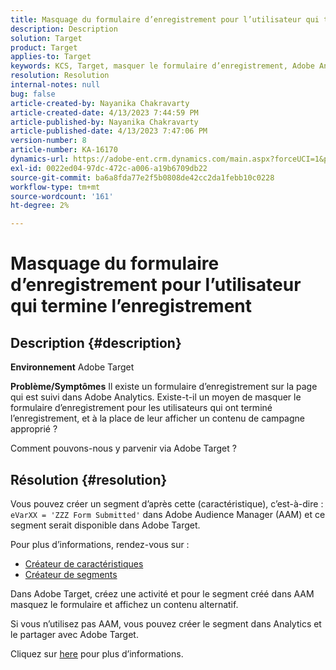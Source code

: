 ```yaml
---
title: Masquage du formulaire d’enregistrement pour l’utilisateur qui termine l’enregistrement
description: Description
solution: Target
product: Target
applies-to: Target
keywords: KCS, Target, masquer le formulaire d’enregistrement, Adobe Analytics
resolution: Resolution
internal-notes: null
bug: false
article-created-by: Nayanika Chakravarty
article-created-date: 4/13/2023 7:44:59 PM
article-published-by: Nayanika Chakravarty
article-published-date: 4/13/2023 7:47:06 PM
version-number: 8
article-number: KA-16170
dynamics-url: https://adobe-ent.crm.dynamics.com/main.aspx?forceUCI=1&pagetype=entityrecord&etn=knowledgearticle&id=40db9ca7-33da-ed11-a7c7-6045bd0067ea
exl-id: 0022ed04-97dc-472c-a006-a19b6709db22
source-git-commit: ba6a8fda77e2f5b0808de42cc2da1febb10c0228
workflow-type: tm+mt
source-wordcount: '161'
ht-degree: 2%

---
```


# Masquage du formulaire d’enregistrement pour l’utilisateur qui termine l’enregistrement

## Description {#description}

<b>Environnement</b>
Adobe Target

<b>Problème/Symptômes</b>
Il existe un formulaire d’enregistrement sur la page qui est suivi dans Adobe Analytics. Existe-t-il un moyen de masquer le formulaire d’enregistrement pour les utilisateurs qui ont terminé l’enregistrement, et à la place de leur afficher un contenu de campagne approprié ?

Comment pouvons-nous y parvenir via Adobe Target ?


## Résolution {#resolution}


Vous pouvez créer un segment d’après cette (caractéristique), c’est-à-dire : `eVarXX = 'ZZZ Form Submitted'` dans Adobe Audience Manager (AAM) et ce segment serait disponible dans Adobe Target.

Pour plus d’informations, rendez-vous sur :

- [Créateur de caractéristiques](https://experienceleague.adobe.com/docs/audience-manager/user-guide/features/traits/trait-builder/about-trait-builder.html?lang=en)
- [Créateur de segments](https://experienceleague.adobe.com/docs/audience-manager/user-guide/features/segments/segment-builder.html?lang=en)


Dans Adobe Target, créez une activité et pour le segment créé dans AAM masquez le formulaire et affichez un contenu alternatif.

Si vous n’utilisez pas AAM, vous pouvez créer le segment dans Analytics et le partager avec Adobe Target.

Cliquez sur [here](https://experienceleague.adobe.com/docs/analytics/components/segmentation/segmentation-workflow/seg-publish.html?lang=fr) pour plus d’informations.
